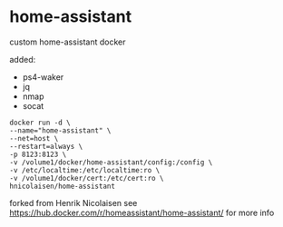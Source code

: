 # home-assistant
custom home-assistant docker

added:
- ps4-waker
- jq
- nmap
- socat

```
docker run -d \
--name="home-assistant" \
--net=host \
--restart=always \
-p 8123:8123 \
-v /volume1/docker/home-assistant/config:/config \
-v /etc/localtime:/etc/localtime:ro \
-v /volume1/docker/cert:/etc/cert:ro \
hnicolaisen/home-assistant
```
forked from Henrik Nicolaisen
see https://hub.docker.com/r/homeassistant/home-assistant/ for more info
